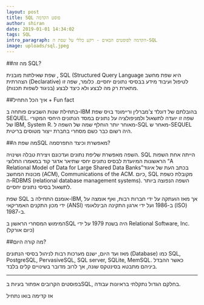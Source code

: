 ```yaml
---
layout: post
title: SQL פוסט הקדמה
author: shiran
date: 2019-01-01 14:34:02
tags: SQL
intro_paragraph: הקדמה לפוסטים הבאים - רקע כללי על שפת ה-SQL
image: uploads/sql.jpeg
---
```

##מה זה SQL?

שפת שאילתות מובנית , SQL (Structured Query Language
היא שפת מחשב הצהרתית (Declarative) לטיפול ועיבוד מידע בבסיסי נתונים יחסיים.
כלומר, שפה זו מתארת רק מה לבצע ולא כיצד לבצע (בניגוד לשפות תכנות).


##איך הכל התחיל + Fun fact

בתחילת שנות השבעים פותחה ב-IBM בהובלתם של דונלד צ’מברלין וריימונד בויס שפת SEQUEL. שפה זו יועדה לתשאול ולמניפולציה על נתונים במסד הנתונים היחסי המקורי של IBM, ‏System R. מאוחר יותר הוחלף שמה של השפה ל-SQL מאחר ש-SEQUEL היה רשום כבר כשם מסחרי בחברת ייצור מטוסים בריטית.

##מה שפת הSQL מאפשרת וכיצד התפרסמה?

השפה מאפשרת שליפת נתונים ועדכונם ויצירת טבלה ושינויה. SQL הייתה אחת השפות הראשונות המיועדת לבסיס נתונים יחסי שתיאר אדגר קוד במאמרו החלוצי “A Relational Model of Data for Large Shared Data Banks”‏ בכתב העת של איגוד מכונות המחשב (ACM), Communications of the ACM. כיום, SQL מקובלת כשפת ה-RDBMS (relational database management systems).
השפה הנפוצה ביותר לתשאול בסיסי נתונים יחסיים.

שפת SQL אומנם התחילה ב-IBM, אך מאז הועתקה על ידי חברות רבות, ואף אומצה על ידי מכון התקנים האמריקאי (ANSI) ב-1986 ועל ידי ארגון התקינה הבינלאומי (ISO) ב-1987. 

המימוש המסחרי הראשון בSQL היה בשנת 1979 על ידי Relational Software, Inc. (כיום אורקל)

##מה קורה היום?

מאז ועד היום, ישנם מערכות רבות לניהול בסיסי הנתונים (Database) כמו
SQL, PostgreSQL, PervasiveSQL, SQL server, SQLite, MemSQL. 
כאשר ההבדל ביניהם מתבטא בסינטקס שונה, אך לרוב מדובר בשינויים קלים בלבד.

____
בפוסטים הקרובים אפתור בעיות בSQL, בחלקם הגדול נתקלתי בראיונות עבודה.

אז קדימה בואו נתחיל